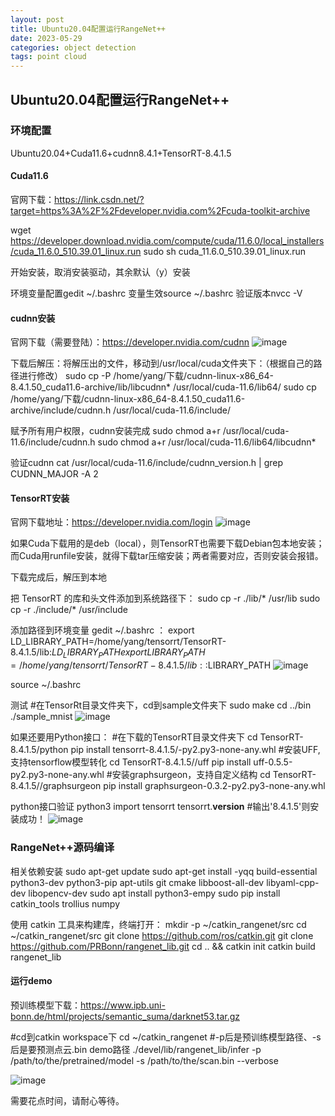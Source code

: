 ```yaml
---
layout: post
title: Ubuntu20.04配置运行RangeNet++
date: 2023-05-29
categories: object detection
tags: point cloud 
---
```



## Ubuntu20.04配置运行RangeNet++

### 环境配置

Ubuntu20.04+Cuda11.6+cudnn8.4.1+TensorRT-8.4.1.5

#### Cuda11.6

官网下载：https://link.csdn.net/?target=https%3A%2F%2Fdeveloper.nvidia.com%2Fcuda-toolkit-archive

wget https://developer.download.nvidia.com/compute/cuda/11.6.0/local_installers/cuda_11.6.0_510.39.01_linux.run
sudo sh cuda_11.6.0_510.39.01_linux.run

开始安装，取消安装驱动，其余默认（y）安装

环境变量配置gedit ~/.bashrc
变量生效source ~/.bashrc
验证版本nvcc -V

#### cudnn安装

官网下载（需要登陆）：https://developer.nvidia.com/cudnn
![image](https://img-blog.csdnimg.cn/b05612373635425691a1f880295e72bd.png)

下载后解压：将解压出的文件，移动到/usr/local/cuda文件夹下：（根据自己的路径进行修改）
sudo cp -P /home/yang/下载/cudnn-linux-x86_64-8.4.1.50_cuda11.6-archive/lib/libcudnn* /usr/local/cuda-11.6/lib64/
sudo cp  /home/yang/下载/cudnn-linux-x86_64-8.4.1.50_cuda11.6-archive/include/cudnn.h /usr/local/cuda-11.6/include/

赋予所有用户权限，cudnn安装完成
sudo chmod a+r /usr/local/cuda-11.6/include/cudnn.h
sudo chmod a+r /usr/local/cuda-11.6/lib64/libcudnn*

验证cudnn
cat /usr/local/cuda-11.6/include/cudnn_version.h | grep CUDNN_MAJOR -A 2

#### TensorRT安装

官网下载地址：https://developer.nvidia.com/login
![image](https://img-blog.csdnimg.cn/b05612373635425691a1f880295e72bd.png)

如果Cuda下载用的是deb（local），则TensorRT也需要下载Debian包本地安装；而Cuda用runfile安装，就得下载tar压缩安装；两者需要对应，否则安装会报错。

下载完成后，解压到本地

把 TensorRT 的库和头文件添加到系统路径下：
sudo cp -r ./lib/* /usr/lib
sudo cp -r ./include/* /usr/include

添加路径到环境变量 gedit ~/.bashrc ：
export LD_LIBRARY_PATH=/home/yang/tensorrt/TensorRT-8.4.1.5/lib:$LD_LIBRARY_PATH
export LIBRARY_PATH=/home/yang/tensorrt/TensorRT-8.4.1.5/lib::$LIBRARY_PATH
![image](https://img-blog.csdnimg.cn/a58486cc5bfb4198a20c35943ccef246.png)

source ~/.bashrc

测试
#在TensorRt目录文件夹下，cd到sample文件夹下
sudo make
cd ../bin
./sample_mnist
![image](https://img-blog.csdnimg.cn/3a4f53060d3f4ab1939c7287ada9deab.png)

如果还要用Python接口：
#在下载的TensorRT目录文件夹下
cd TensorRT-8.4.1.5/python
pip install tensorrt-8.4.1.5/-py2.py3-none-any.whl 
#安装UFF,支持tensorflow模型转化
cd TensorRT-8.4.1.5//uff
pip install uff-0.5.5-py2.py3-none-any.whl 
#安装graphsurgeon，支持自定义结构
cd TensorRT-8.4.1.5//graphsurgeon
pip install graphsurgeon-0.3.2-py2.py3-none-any.whl

python接口验证
python3
import tensorrt
tensorrt.__version__
#输出'8.4.1.5'则安装成功！
![image](https://img-blog.csdnimg.cn/0a6ee9ec5ba3435eb26bf449ff33b111.png)

### RangeNet++源码编译

相关依赖安装
sudo apt-get update 
sudo apt-get install -yqq  build-essential python3-dev python3-pip apt-utils git cmake libboost-all-dev libyaml-cpp-dev libopencv-dev
sudo apt install python3-empy
sudo pip install catkin_tools trollius numpy

使用 catkin 工具来构建库，终端打开：
mkdir -p ~/catkin_rangenet/src
cd ~/catkin_rangenet/src
git clone https://github.com/ros/catkin.git 
git clone https://github.com/PRBonn/rangenet_lib.git
cd .. && catkin init
catkin build rangenet_lib

#### 运行demo

预训练模型下载：https://www.ipb.uni-bonn.de/html/projects/semantic_suma/darknet53.tar.gz

#cd到catkin workspace下
cd ~/catkin_rangenet
#-p后是预训练模型路径、-s后是要预测点云.bin demo路径
./devel/lib/rangenet_lib/infer -p /path/to/the/pretrained/model -s /path/to/the/scan.bin --verbose

![image](https://img-blog.csdnimg.cn/315955c2eb584c7e898701a4a9c78269.png)

需要花点时间，请耐心等待。